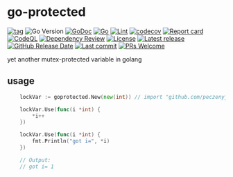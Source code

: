 # go-protected

[![tag](https://img.shields.io/github/tag/peczenyj/go-protected.svg)](https://github.com/peczenyj/go-protected/releases)
![Go Version](https://img.shields.io/badge/Go-%3E%3D%201.18-%23007d9c)
[![GoDoc](https://pkg.go.dev/badge/github.com/peczenyj/go-protected)](http://pkg.go.dev/github.com/peczenyj/go-protected)
[![Go](https://github.com/peczenyj/go-protected/actions/workflows/go.yml/badge.svg)](https://github.com/peczenyj/go-protected/actions/workflows/go.yml)
[![Lint](https://github.com/peczenyj/go-protected/actions/workflows/lint.yml/badge.svg)](https://github.com/peczenyj/go-protected/actions/workflows/lint.yml)
[![codecov](https://codecov.io/gh/peczenyj/go-protected/graph/badge.svg?token=9y6f3vGgpr)](https://codecov.io/gh/peczenyj/go-protected)
[![Report card](https://goreportcard.com/badge/github.com/peczenyj/go-protected)](https://goreportcard.com/report/github.com/peczenyj/go-protected)
[![CodeQL](https://github.com/peczenyj/go-protected/actions/workflows/github-code-scanning/codeql/badge.svg)](https://github.com/peczenyj/go-protected/actions/workflows/github-code-scanning/codeql)
[![Dependency Review](https://github.com/peczenyj/go-protected/actions/workflows/dependency-review.yml/badge.svg)](https://github.com/peczenyj/go-protected/actions/workflows/dependency-review.yml)
[![License](https://img.shields.io/github/license/peczenyj/go-protected)](./LICENSE)
[![Latest release](https://img.shields.io/github/release/peczenyj/go-protected.svg)](https://github.com/peczenyj/go-protected/releases/latest)
[![GitHub Release Date](https://img.shields.io/github/release-date/peczenyj/go-protected.svg)](https://github.com/peczenyj/go-protected/releases/latest)
[![Last commit](https://img.shields.io/github/last-commit/peczenyj/go-protected.svg)](https://github.com/peczenyj/go-protected/commit/HEAD)
[![PRs Welcome](https://img.shields.io/badge/PRs-welcome-brightgreen.svg)](https://github.com/peczenyj/go-protected/blob/main/CONTRIBUTING.md#pull-request-process)

yet another mutex-protected variable in golang

## usage

```go
    lockVar := goprotected.New(new(int)) // import "github.com/peczenyj/go-protected"

    lockVar.Use(func(i *int) {
        *i++
    })

    lockVar.Use(func(i *int) {
        fmt.Println("got i=", *i)
    })

    // Output:
    // got i= 1
```
